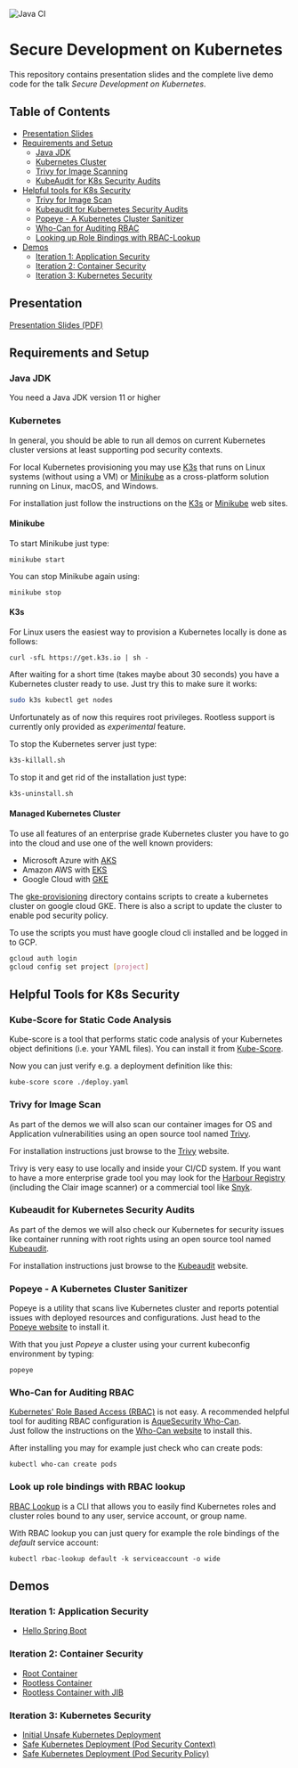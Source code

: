 ![Java CI](https://github.com/andifalk/secure-development-on-kubernetes/workflows/Java%20CI/badge.svg)

# Secure Development on Kubernetes

This repository contains presentation slides and the complete live demo code for the talk _Secure Development on Kubernetes_.

## Table of Contents

* [Presentation Slides](#presentation)
* [Requirements and Setup](#requirements-and-setup)
  * [Java JDK](#java-jdk)
  * [Kubernetes Cluster](#kubernetes)
  * [Trivy for Image Scanning](#trivy-for-image-scan)
  * [KubeAudit for K8s Security Audits](#kubeaudit-for-kubernetes-security-audits)
* [Helpful tools for K8s Security](#helpful-tools-for-k8s-security)  
  * [Trivy for Image Scan](#trivy-for-image-scan)  
  * [Kubeaudit for Kubernetes Security Audits](#kubeaudit-for-kubernetes-security-audits)  
  * [Popeye - A Kubernetes Cluster Sanitizer](#popeye---a-kubernetes-cluster-sanitizer)  
  * [Who-Can for Auditing RBAC](#who-can-for-auditing-rbac)
  * [Looking up Role Bindings with RBAC-Lookup](#look-up-role-bindings-with-rbac-lookup)
* [Demos](#demos)
  * [Iteration 1: Application Security](#iteration-1-application-security)  
  * [Iteration 2: Container Security](#iteration-2-container-security)  
  * [Iteration 3: Kubernetes Security](#iteration-3-kubernetes-security)

## Presentation

[Presentation Slides (PDF)](https://github.com/andifalk/secure-development-on-kubernetes/raw/master/secure_kubernetes_presentation.pdf)

## Requirements and Setup

### Java JDK

You need a Java JDK version 11 or higher

### Kubernetes

In general, you should be able to run all demos on current Kubernetes cluster versions
at least supporting pod security contexts.

For local Kubernetes provisioning you may use [K3s](https://k3s.io) that runs on Linux systems (without using a VM) or [Minikube](https://minikube.sigs.k8s.io) as a cross-platform solution running on Linux, macOS, and Windows.

For installation just follow the instructions on the [K3s](https://k3s.io) or [Minikube](https://minikube.sigs.k8s.io) web sites.

#### Minikube

To start Minikube just type:

```shell
minikube start
```

You can stop Minikube again using:

```shell
minikube stop
```

#### K3s

For Linux users the easiest way to provision a Kubernetes locally is done as follows:

```shell
curl -sfL https://get.k3s.io | sh -
```

After waiting for a short time (takes maybe about 30 seconds) you have a Kubernetes cluster ready to use.
Just try this to make sure it works:

```bash
sudo k3s kubectl get nodes
```

Unfortunately as of now this requires root privileges. Rootless support is 
currently only provided as _experimental_ feature. 

To stop the Kubernetes server just type:

```bash
k3s-killall.sh
```

To stop it and get rid of the installation just type:

```bash
k3s-uninstall.sh
```

#### Managed Kubernetes Cluster

To use all features of an enterprise grade Kubernetes cluster you have to go into the cloud and use
one of the well known providers:

* Microsoft Azure with [AKS](https://azure.microsoft.com/en-us/services/kubernetes-service)
* Amazon AWS with [EKS](https://aws.amazon.com/eks)
* Google Cloud with [GKE](https://cloud.google.com/kubernetes-engine)

The [gke-provisioning](gke-provisioning) directory contains
scripts to create a kubernetes cluster on google cloud GKE.
There is also a script to update the cluster to enable pod security policy.

To use the scripts you must have google cloud cli installed and be logged in
to GCP.

```bash
gcloud auth login
gcloud config set project [project]
```

## Helpful Tools for K8s Security

### Kube-Score for Static Code Analysis

Kube-score is a tool that performs static code analysis of your Kubernetes object definitions (i.e. your YAML files).
You can install it from [Kube-Score](https://github.com/zegl/kube-score).

Now you can just verify e.g. a deployment definition like this:

```shell
kube-score score ./deploy.yaml
```

### Trivy for Image Scan

As part of the demos we will also scan our container images for OS and Application vulnerabilities
using an open source tool named [Trivy](https://github.com/aquasecurity/trivy).

For installation instructions just browse to the [Trivy](https://github.com/aquasecurity/trivy) website.

Trivy is very easy to use locally and inside your CI/CD system. If you want to have a more enterprise grade tool
you may look for the [Harbour Registry](https://goharbor.io) (including the Clair image scanner) or a commercial tool like [Snyk](https://snyk.io).

### Kubeaudit for Kubernetes Security Audits

As part of the demos we will also check our Kubernetes for security issues like container running
with root rights using an open source tool named [Kubeaudit](https://github.com/Shopify/kubeaudit).

For installation instructions just browse to the [Kubeaudit](https://github.com/Shopify/kubeaudit) website.

### Popeye - A Kubernetes Cluster Sanitizer

Popeye is a utility that scans live Kubernetes cluster and reports potential issues with deployed resources and configurations.
Just head to the [Popeye website](https://github.com/derailed/popeye) to install it.

With that you just _Popeye_ a cluster using your current kubeconfig environment by typing:

```shell
popeye
```

### Who-Can for Auditing RBAC

[Kubernetes' Role Based Access (RBAC)](https://kubernetes.io/docs/reference/access-authn-authz/rbac/) is not easy. A recommended helpful tool for auditing RBAC configuration is [AqueSecurity Who-Can](https://github.com/aquasecurity/kubectl-who-can).  
Just follow the instructions on the [Who-Can website](https://github.com/aquasecurity/kubectl-who-can) to install this.

After installing you may for example just check who can create pods:

```shell
kubectl who-can create pods
```

### Look up role bindings with RBAC lookup

[RBAC Lookup](https://github.com/FairwindsOps/rbac-lookup) is a CLI that allows you to easily find Kubernetes roles and cluster roles bound to any user, service account, or group name.

With RBAC lookup you can just query for example the role bindings of the _default_ service account:

```shell
kubectl rbac-lookup default -k serviceaccount -o wide
```

## Demos

### Iteration 1: Application Security

* [Hello Spring Boot](step1-hello-spring-boot)

### Iteration 2: Container Security

* [Root Container](step2-hello-root)
* [Rootless Container](step3-hello-rootless)
* [Rootless Container with JIB](step4-hello-rootless-jib)

### Iteration 3: Kubernetes Security

* [Initial Unsafe Kubernetes Deployment](step5-initial-k8s-deploy)
* [Safe Kubernetes Deployment (Pod Security Context)](step6-pod-security-context)
* [Safe Kubernetes Deployment (Pod Security Policy)](step7-pod-security-policy)
